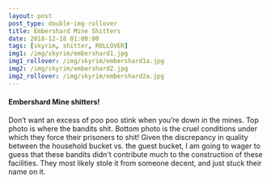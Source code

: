 ```yaml
---
layout: post
post_type: double-img-rollover
title: Embershard Mine Shitters
date: 2018-12-18 01:00:00
tags: [skyrim, shitter, ROLLOVER]
img1: /img/skyrim/embershard1.jpg
img1_rollover: /img/skyrim/embershard1a.jpg
img2: /img/skyrim/embershard2.jpg
img2_rollover: /img/skyrim/embershard2a.jpg
---
```

#### Embershard Mine shitters!

Don’t want an excess of poo poo stink when you’re down in the mines. Top photo is where the bandits shit. Bottom photo is the cruel conditions under which they force their prisoners to shit! Given the discrepancy in quality between the household bucket vs. the guest bucket, I am going to wager to guess that these bandits didn't contribute much to the construction of these facilities. They most likely stole it from someone decent, and just stuck their name on it.
